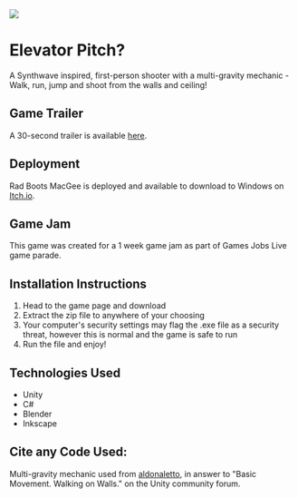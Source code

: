 <img src="./Inferno-Flume/Assets/StartMenu/Logo.png"/>

# Elevator Pitch?

A Synthwave inspired, first-person shooter with a multi-gravity mechanic - Walk, run, jump and shoot from the walls and ceiling! 


## Game Trailer

A 30-second trailer is available [here](https://youtu.be/7etaEZXMrqo).


## Deployment

Rad Boots MacGee is deployed and available to download to Windows on [Itch.io](https://waken-games.itch.io/inferno-flume).


## Game Jam

This game was created for a 1 week game jam as part of Games Jobs Live game parade.


## Installation Instructions

1. Head to the game page and download
2. Extract the zip file to anywhere of your choosing
3. Your computer's security settings may flag the .exe file as a security threat, however this is normal and the game is safe to run
4. Run the file and enjoy! 


## Technologies Used

- Unity
- C#
- Blender
- Inkscape


## Cite any Code Used:
Multi-gravity mechanic used from [aldonaletto](https://answers.unity.com/questions/155907/basic-movement-walking-on-walls.html), in answer to "Basic Movement. Walking on Walls." on the Unity community forum.